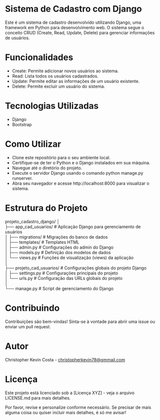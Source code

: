 # **Sistema de Cadastro com Django** 
Este é um sistema de cadastro desenvolvido utilizando Django, uma framework em Python para desenvolvimento web. O sistema segue o conceito CRUD (Create, Read, Update, Delete) para gerenciar informações de usuários.

# **Funcionalidades**
* Create: Permite adicionar novos usuários ao sistema.
* Read: Lista todos os usuários cadastrados.
* Update: Permite editar as informações de um usuário existente.
* Delete: Permite excluir um usuário do sistema.

# **Tecnologias Utilizadas**
* Django
* Bootstrap

# **Como Utilizar**
* Clone este repositório para o seu ambiente local.
* Certifique-se de ter o Python e o Django instalados em sua máquina.
* Navegue até o diretório do projeto.
* Execute o servidor Django usando o comando python manage.py runserver.
* Abra seu navegador e acesse http://localhost:8000 para visualizar o sistema.

# **Estrutura do Projeto**

projeto_cadastro_django/
│<br>
├── app_cad_usuarios/       # Aplicação Django para gerenciamento de usuários<br>
│   ├── migrations/         # Migrações do banco de dados<br>
│   ├── templates/          # Templates HTML<br>
│   ├── admin.py            # Configurações do admin do Django<br>
│   ├── models.py           # Definição dos modelos de dados<br>
│   └── views.py            # Funções de visualização (views) da aplicação<br>
│<br>
├── projeto_cad_usuarios/   # Configurações globais do projeto Django<br>
│   ├── settings.py         # Configurações principais do projeto<br>
│   └── urls.py             # Configuração das URLs globais do projeto<br>
│<br>
└── manage.py                # Script de gerenciamento do Django

# **Contribuindo**
Contribuições são bem-vindas! Sinta-se à vontade para abrir uma issue ou enviar um pull request.

# **Autor**
Christopher Kevin Costa - christopherkevin78@gmmail.com

# **Licença**
Este projeto está licenciado sob a [Licença XYZ] - veja o arquivo LICENSE.md para mais detalhes.

Por favor, revise e personalize conforme necessário. Se precisar de mais alguma coisa ou quiser incluir mais detalhes, é só me avisar!
